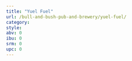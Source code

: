 ```yaml
---
title: "Yuel Fuel"
url: /bull-and-bush-pub-and-brewery/yuel-fuel/
category: 
style: 
abv: 0
ibu: 0
srm: 0
upc: 0
---
```


